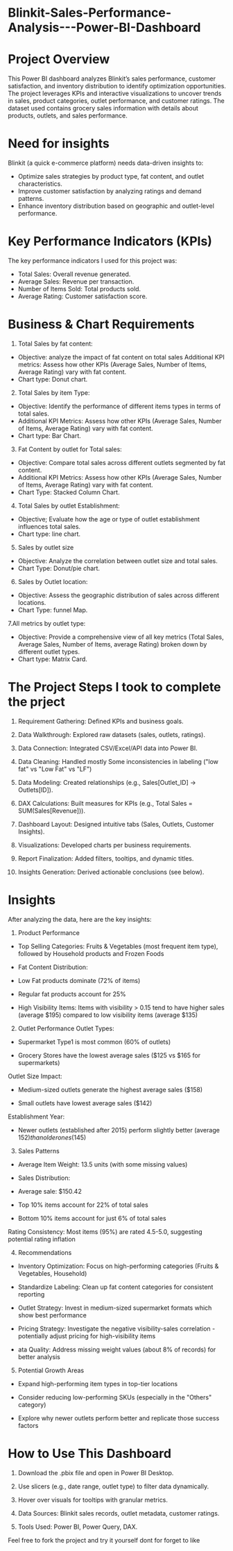 # Blinkit-Sales-Performance-Analysis---Power-BI-Dashboard
# Project Overview
This Power BI dashboard analyzes Blinkit’s sales performance, customer satisfaction, and inventory distribution to identify optimization opportunities. The project leverages KPIs and interactive visualizations to uncover trends in sales, product categories, outlet performance, and customer ratings. The dataset used contains grocery sales information with details about products, outlets, and sales performance.

# Need for insights
Blinkit (a quick e-commerce platform) needs data-driven insights to:

- Optimize sales strategies by product type, fat content, and outlet characteristics.
- Improve customer satisfaction by analyzing ratings and demand patterns.
- Enhance inventory distribution based on geographic and outlet-level performance.

# Key Performance Indicators (KPIs)

The key performance indicators I used for this project was: 
- Total Sales: Overall revenue generated.
- Average Sales: Revenue per transaction.
- Number of Items Sold: Total products sold.
- Average Rating: Customer satisfaction score.

# Business & Chart Requirements

1.	Total Sales by fat content:
- Objective: analyze the impact of fat content on total sales
Additional KPI metrics: Assess how other KPIs (Average Sales, Number of Items, Average Rating) vary with fat content.
- Chart type: Donut chart.

2.	Total Sales by item Type:
- Objective: Identify the performance of different items types in terms of total sales.
- Additional KPI Metrics: Assess how other KPIs (Average Sales, Number of Items, Average Rating) vary with fat content.
- Chart type: Bar Chart.

3.	Fat Content by outlet for Total sales:
- Objective: Compare total sales across different outlets segmented by fat content.
- Additional KPI Metrics: Assess how other KPIs (Average Sales, Number of Items, Average Rating) vary with fat content.
- Chart Type: Stacked Column Chart.

4.	Total Sales by outlet Establishment:
- Objective; Evaluate how the age or type of outlet establishment influences total sales.
- Chart type: line chart.

5.	Sales by outlet size
- Objective: Analyze the correlation between outlet size and total sales.
- Chart Type: Donut/pie chart.

6.	Sales by Outlet location:
- Objective: Assess the geographic distribution of sales across different locations.
- Chart Type: funnel Map.

7.All metrics by outlet type:
- Objective: Provide a comprehensive view of all key metrics (Total Sales, Average Sales, Number of Items, average Rating) broken down by different outlet types.
- Chart type: Matrix Card.

# The Project Steps I took to complete the prject

1. Requirement Gathering: Defined KPIs and business goals.

2. Data Walkthrough: Explored raw datasets (sales, outlets, ratings).

3. Data Connection: Integrated CSV/Excel/API data into Power BI.

4. Data Cleaning: Handled mostly Some inconsistencies in labeling ("low fat" vs "Low Fat" vs "LF")

5. Data Modeling: Created relationships (e.g., Sales[Outlet_ID] → Outlets[ID]).

6. DAX Calculations: Built measures for KPIs (e.g., Total Sales = SUM(Sales[Revenue])).

7. Dashboard Layout: Designed intuitive tabs (Sales, Outlets, Customer Insights).

8. Visualizations: Developed charts per business requirements.

9. Report Finalization: Added filters, tooltips, and dynamic titles.

10. Insights Generation: Derived actionable conclusions (see below).

# Insights 
After analyzing the data, here are the key insights:
1. Product Performance
- Top Selling Categories: Fruits & Vegetables (most frequent item type), followed by Household products and Frozen Foods

- Fat Content Distribution:

- Low Fat products dominate (72% of items)

- Regular fat products account for 25%

- High Visibility Items: Items with visibility > 0.15 tend to have higher sales (average $195) compared to low visibility items (average $135)

2. Outlet Performance
Outlet Types:

- Supermarket Type1 is most common (60% of outlets)

- Grocery Stores have the lowest average sales ($125 vs $165 for supermarkets)

Outlet Size Impact:

- Medium-sized outlets generate the highest average sales ($158)

- Small outlets have lowest average sales ($142)

Establishment Year:

- Newer outlets (established after 2015) perform slightly better (average $152) than older ones ($145)

3. Sales Patterns
- Average Item Weight: 13.5 units (with some missing values)

- Sales Distribution:

- Average sale: $150.42

- Top 10% items account for 22% of total sales

- Bottom 10% items account for just 6% of total sales

Rating Consistency: Most items (95%) are rated 4.5-5.0, suggesting potential rating inflation

4. Recommendations
- Inventory Optimization: Focus on high-performing categories (Fruits & Vegetables, Household)

- Standardize Labeling: Clean up fat content categories for consistent reporting

- Outlet Strategy: Invest in medium-sized supermarket formats which show best performance

- Pricing Strategy: Investigate the negative visibility-sales correlation - potentially adjust pricing for high-visibility items

- ata Quality: Address missing weight values (about 8% of records) for better analysis

5. Potential Growth Areas
- Expand high-performing item types in top-tier locations

- Consider reducing low-performing SKUs (especially in the "Others" category)

- Explore why newer outlets perform better and replicate those success factors

# How to Use This Dashboard
1. Download the .pbix file and open in Power BI Desktop.

2. Use slicers (e.g., date range, outlet type) to filter data dynamically.

3. Hover over visuals for tooltips with granular metrics.


1. Data Sources: Blinkit sales records, outlet metadata, customer ratings.
2. Tools Used: Power BI, Power Query, DAX.

Feel free to fork the project and try it yourself dont for forget to like